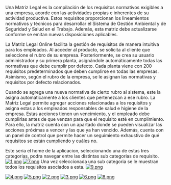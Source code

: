 Una Matriz Legal es la compilación de los requisitos normativos exigibles a una empresa, acorde con las actividades propias e inherentes de su actividad productiva. Estos requisitos proporcionan los lineamientos normativos y técnicos para desarrollar el Sistema de Gestión Ambiental y de Seguridad y Salud en el Trabajo. Además, esta matriz debe actualizarse conforme se emitan nuevas disposiciones aplicables.

La Matriz Legal Online facilita la gestión de requisitos de manera intuitiva para los empleados. Al acceder al producto, se solicita al cliente que seleccione el rubro de su empresa. Posteriormente, se crea su usuario administrador y su primera planta, asignándole automáticamente todas las normativas que debe cumplir por defecto. Cada planta viene con 200 requisitos predeterminados que deben cumplirse en todas las empresas. Asimismo, según el rubro de la empresa, se le asignan las normativas y requisitos por defecto relacionados.

Cuando se agrega una nueva normativa de cierto rubro al sistema, este la asigna automáticamente a los clientes que pertenezcan a ese rubro. La Matriz Legal permite agregar acciones relacionadas a los requisitos y asigna estas a los empleados responsables de salud e higiene de la empresa. Estas acciones tienen un vencimiento, y el empleado debe cumplirlas antes de que venzan para que el requisito esté en cumplimiento. Para ello, la matriz cuenta con un apartado donde se pueden visualizar las acciones próximas a vencer y las que ya han vencido. Además, cuenta con un panel de control que permite hacer un seguimiento exhaustivo de qué requisitos se están cumpliendo y cuáles no.


Este seria el home de la aplicacion, seleccionando una de estas tres categorias, podra navegar entre las distintas sub categorias de requisito.
[![1.png](https://i.postimg.cc/XN2RsGHF/1.png)](https://postimg.cc/NLHCMMwf)
[![7.png](https://i.postimg.cc/504r3b8n/7.png)](https://postimg.cc/mcnVZxXH)
Una vez seleccionada una sub categoria se le muestran todos los requisitos asociados a esta.
[![9.png](https://i.postimg.cc/mgW89yRX/9.png)](https://postimg.cc/svKYdSM7)


[![4.png](https://i.postimg.cc/T3bB2kRq/4.png)](https://postimg.cc/G4cXqxTH)
[![5.png](https://i.postimg.cc/KYrVBR31/5.png)](https://postimg.cc/hJvpq4rn)
[![2.png](https://i.postimg.cc/65yDgWgP/2.png)](https://postimg.cc/ZCz7ySTP)
[![3.png](https://i.postimg.cc/N0wSK1Fh/3.png)](https://postimg.cc/TKCCS5nQ)
[![6.png](https://i.postimg.cc/28MPDpfS/6.png)](https://postimg.cc/SJLZ6vsB)
[![8.png](https://i.postimg.cc/zvxCLTzB/8.png)](https://postimg.cc/m1FzJzFf)
